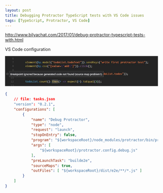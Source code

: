 ```yaml
---
layout: post
title: Debugging Protractor TypeScript tests with VS Code issues
tags: [TypeScript, Protractor, VS Code]
---
```


http://www.bilyachat.com/2017/01/debug-protractor-typescript-tests-with.html

VS Code configuration

![alt text](/img/protractor_error.jpg "Logo Title Text 1")

```json
{
    // file: tasks.json
    "version": "0.2.1",
    "configurations": [
        {
            "name": "Debug Protractor",
            "type": "node",
            "request": "launch",
            "stopOnEntry": false,
            "program": "${workspaceRoot}/node_modules/protractor/bin/protractor",
            "args": [
                "${workspaceRoot}/protractor.config.debug.js"
            ],
            "preLaunchTask": "builde2e",
            "sourceMaps": true,
            "outFiles": [ "${workspaceRoot}/dist/e2e/**/*.js" ]
        }
    ]
}
```